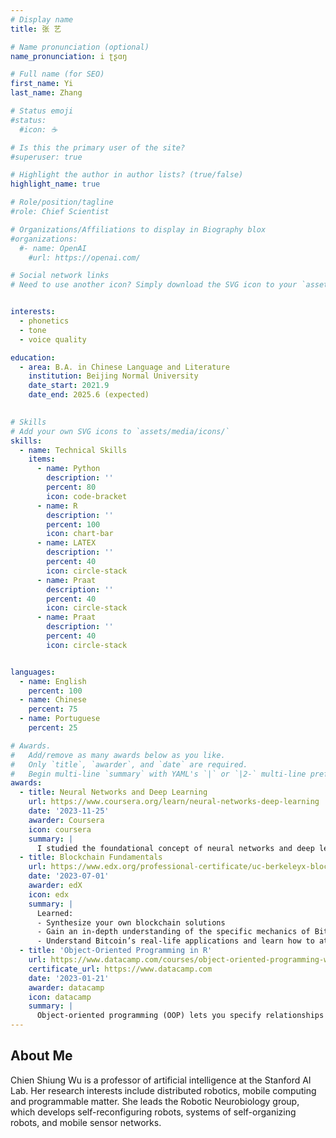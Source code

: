 ```yaml
---
# Display name
title: 张 艺

# Name pronunciation (optional)
name_pronunciation: i ʈʂɑŋ

# Full name (for SEO)
first_name: Yi
last_name: Zhang

# Status emoji
#status:
  #icon: ☕️

# Is this the primary user of the site?
#superuser: true

# Highlight the author in author lists? (true/false)
highlight_name: true

# Role/position/tagline
#role: Chief Scientist

# Organizations/Affiliations to display in Biography blox
#organizations:
  #- name: OpenAI
    #url: https://openai.com/

# Social network links
# Need to use another icon? Simply download the SVG icon to your `assets/media/icons/` folder.


interests:
  - phonetics
  - tone
  - voice quality

education:
  - area: B.A. in Chinese Language and Literature
    institution: Beijing Normal University
    date_start: 2021.9
    date_end: 2025.6 (expected)
 

# Skills
# Add your own SVG icons to `assets/media/icons/`
skills:
  - name: Technical Skills
    items:
      - name: Python
        description: ''
        percent: 80
        icon: code-bracket
      - name: R
        description: ''
        percent: 100
        icon: chart-bar
      - name: LATEX
        description: ''
        percent: 40
        icon: circle-stack
      - name: Praat
        description: ''
        percent: 40
        icon: circle-stack
      - name: Praat
        description: ''
        percent: 40
        icon: circle-stack


languages:
  - name: English
    percent: 100
  - name: Chinese
    percent: 75
  - name: Portuguese
    percent: 25

# Awards.
#   Add/remove as many awards below as you like.
#   Only `title`, `awarder`, and `date` are required.
#   Begin multi-line `summary` with YAML's `|` or `|2-` multi-line prefix and indent 2 spaces below.
awards:
  - title: Neural Networks and Deep Learning
    url: https://www.coursera.org/learn/neural-networks-deep-learning
    date: '2023-11-25'
    awarder: Coursera
    icon: coursera
    summary: |
      I studied the foundational concept of neural networks and deep learning. By the end, I was familiar with the significant technological trends driving the rise of deep learning; build, train, and apply fully connected deep neural networks; implement efficient (vectorized) neural networks; identify key parameters in a neural network’s architecture; and apply deep learning to your own applications.
  - title: Blockchain Fundamentals
    url: https://www.edx.org/professional-certificate/uc-berkeleyx-blockchain-fundamentals
    date: '2023-07-01'
    awarder: edX
    icon: edx
    summary: |
      Learned:
      - Synthesize your own blockchain solutions
      - Gain an in-depth understanding of the specific mechanics of Bitcoin
      - Understand Bitcoin’s real-life applications and learn how to attack and destroy Bitcoin, Ethereum, smart contracts and Dapps, and alternatives to Bitcoin’s Proof-of-Work consensus algorithm
  - title: 'Object-Oriented Programming in R'
    url: https://www.datacamp.com/courses/object-oriented-programming-with-s3-and-r6-in-r
    certificate_url: https://www.datacamp.com
    date: '2023-01-21'
    awarder: datacamp
    icon: datacamp
    summary: |
      Object-oriented programming (OOP) lets you specify relationships between functions and the objects that they can act on, helping you manage complexity in your code. This is an intermediate level course, providing an introduction to OOP, using the S3 and R6 systems. S3 is a great day-to-day R programming tool that simplifies some of the functions that you write. R6 is especially useful for industry-specific analyses, working with web APIs, and building GUIs.
---
```


## About Me

Chien Shiung Wu is a professor of artificial intelligence at the Stanford AI Lab. Her research interests include distributed robotics, mobile computing and programmable matter. She leads the Robotic Neurobiology group, which develops self-reconfiguring robots, systems of self-organizing robots, and mobile sensor networks.
